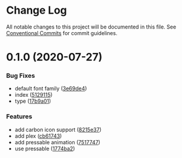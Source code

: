 # Change Log

All notable changes to this project will be documented in this file.
See [Conventional Commits](https://conventionalcommits.org) for commit guidelines.

# 0.1.0 (2020-07-27)


### Bug Fixes

* default font family ([3e69de4](https://github.com/vpicone/carbon-react-native/commit/3e69de4303fb63b30db4dfa552e0c09abf73ec1d))
* index ([5129115](https://github.com/vpicone/carbon-react-native/commit/51291156bc73c8acb26d5ef1e69e993d0b76204f))
* type ([17b9a01](https://github.com/vpicone/carbon-react-native/commit/17b9a0158a74bb62a9e62271115b0709e09ce3b7))


### Features

* add carbon icon support ([8215e37](https://github.com/vpicone/carbon-react-native/commit/8215e37f133f44de54a71721c5e70b2d92e9aed5))
* add plex ([cb61743](https://github.com/vpicone/carbon-react-native/commit/cb61743fcd4f6ac2cd57c14b9714586364d28986))
* add pressable animation ([7517747](https://github.com/vpicone/carbon-react-native/commit/7517747cedab588f124fb21a5957ba5663fbe7fe))
* use pressable ([1774ba2](https://github.com/vpicone/carbon-react-native/commit/1774ba2ddd2d0690aec8f7557ac7710f0d0e77b1))

